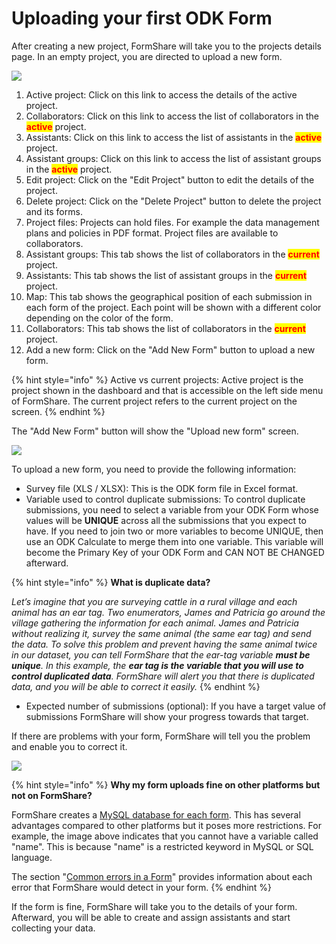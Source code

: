 # Uploading your first ODK Form

After creating a new project, FormShare will take you to the projects details page. In an empty project, you are directed to upload a new form.

![](../../.gitbook/assets/empty\_project\_captions.png)

1. Active project: Click on this link to access the details of the active project.
2. Collaborators: Click on this link to access the list of collaborators in the <mark style="color:red;">**active**</mark> project.
3. Assistants: Click on this link to access the list of assistants in the <mark style="color:red;">**active**</mark> project.
4. Assistant groups: Click on this link to access the list of assistant groups in the <mark style="color:red;">**active**</mark> project.
5. Edit project: Click on the "Edit Project" button to edit the details of the project.
6. Delete project: Click on the "Delete Project" button to delete the project and its forms.
7. Project files: Projects can hold files. For example the data management plans and policies in PDF format. Project files are available to collaborators.
8. Assistant groups: This tab shows the list of collaborators in the <mark style="color:red;">**current**</mark> project.
9. Assistants: This tab shows the list of assistant groups in the <mark style="color:red;">**current**</mark> project.
10. Map: This tab shows the geographical position of each submission in each form of the project.  Each point will be shown with a different color depending on the color of the form.
11. Collaborators: This tab shows the list of collaborators in the <mark style="color:red;">**current**</mark> project.
12. Add a new form: Click on the "Add New Form" button to upload a new form.

{% hint style="info" %}
Active vs current projects: Active project is the project shown in the dashboard and that is accessible on the left side menu of FormShare. The current project refers to the current project on the screen.
{% endhint %}

The "Add New Form" button will show the "Upload new form" screen.

![](../../.gitbook/assets/upload\_form.png)

To upload a new form, you need to provide the following information:

* Survey file (XLS / XLSX): This is the ODK form file in Excel format.
* Variable used to control duplicate submissions: To control duplicate submissions, you need to select a variable from your ODK Form whose values will be **UNIQUE** across all the submissions that you expect to have. If you need to join two or more variables to become UNIQUE, then use an ODK Calculate to merge them into one variable. This variable will become the Primary Key of your ODK Form and CAN NOT BE CHANGED afterward.

{% hint style="info" %}
**What is duplicate data?**

_Let’s imagine that you are surveying cattle in a rural village and each animal has an ear tag. Two enumerators, James and Patricia go around the village gathering the information for each animal. James and Patricia without realizing it, survey the same animal (the same ear tag) and send the data. To solve this problem and prevent having the same animal twice in our dataset, you can tell FormShare that the ear-tag variable **must be unique**. In this example, the **ear tag is the variable that you will use to control duplicated data**. FormShare will alert you that there is duplicated data, and you will be able to correct it easily._
{% endhint %}

* Expected number of submissions (optional): If you have a target value of submissions FormShare will show your progress towards that target.

If there are problems with your form, FormShare will tell you the problem and enable you to correct it.&#x20;

![](../../.gitbook/assets/form\_error.png)

{% hint style="info" %}
**Why my form uploads fine on other platforms but not on FormShare?**

FormShare creates a [MySQL database for each form](../../fundamentals/repositories/how-formshare-stores-data.md). This has several advantages compared to other platforms but it poses more restrictions. For example, the image above indicates that you cannot have a variable called "name". This is because "name" is a restricted keyword in MySQL or SQL language.

The section "[Common errors in a Form](../../fundamentals/task-lists/common-errors-in-a-form.md)" provides information about each error that FormShare would detect in your form.
{% endhint %}

If the form is fine, FormShare will take you to the details of your form. Afterward, you will be able to create and assign assistants and start collecting your data.
